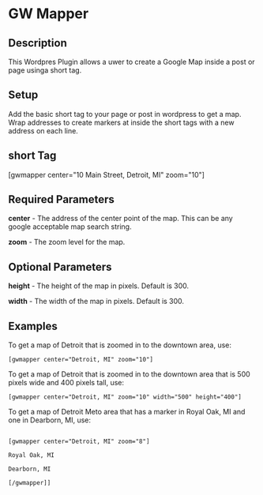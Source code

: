 GW Mapper
=========

<h2>Description</h2>

<p>
	This Wordpres Plugin allows a uwer to create a Google Map inside a post or page usinga short tag.
</p>

<h2>Setup</h2>

<p>
Add the basic short tag to your page or post in wordpress to get a map. Wrap addresses to create markers at inside the short tags with a new address on each line.
</p>

<h2>short Tag</h2>

<p>
[gwmapper center="10 Main Street, Detroit, MI" zoom="10"]
</p>

<h2>Required Parameters</h2>

<p>
<b>center</b> - The address of the center point of the map. This can be any google acceptable map search string.
</p>

<p>
<b>zoom</b> - The zoom level for the map.
</p>

<h2>Optional Parameters</h2>

<p>
<b>height</b> - The height of the map in pixels. Default is 300.
</p>

<p>
<b>width</b> - The width of the map in pixels. Default is 300.
</p>

<h2>Examples</h2>

<p>
To get a map of Detroit that is zoomed in to the downtown area, use:
</p>
<p>
<code>[gwmapper center="Detroit, MI" zoom="10"]</code>
</p>

<p>
To get a map of Detroit that is zoomed in to the downtown area that is 500 pixels wide and 400 pixels tall, use:
</p>
<p>
<code>[gwmapper center="Detroit, MI" zoom="10" width="500" height="400"]</code>
</p>

<p>
To get a map of Detroit Meto area that has a marker in Royal Oak, MI and one in Dearborn, MI, use:
</p>
<p>
<code>
[gwmapper center="Detroit, MI" zoom="8"]<br />
Royal Oak, MI<br />
Dearborn, MI<br />
[/gwmapper]]
</code>
</p>



